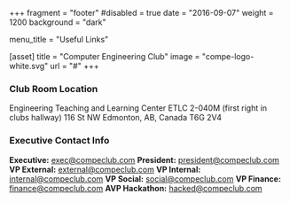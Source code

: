 +++
fragment = "footer"
#disabled = true
date = "2016-09-07"
weight = 1200
background = "dark"

menu_title = "Useful Links"

[asset]
  title = "Computer Engineering Club"
  image = "compe-logo-white.svg"
  url = "#"
+++

### Club Room Location

Engineering Teaching and Learning Center
ETLC 2-040M (first right in clubs hallway)
116 St NW
Edmonton, AB, Canada
T6G 2V4

### Executive Contact Info
**Executive:** exec@compeclub.com
**President:** president@compeclub.com
**VP External:** external@compeclub.com
**VP Internal:** internal@compeclub.com
**VP Social:** social@compeclub.com
**VP Finance:** finance@compeclub.com
**AVP Hackathon:** hacked@compeclub.com

